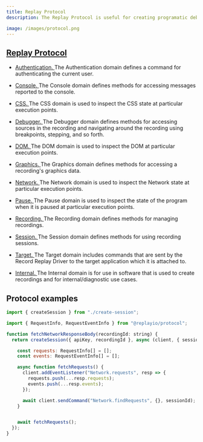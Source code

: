 ```yaml
---
title: Replay Protocol
description: The Replay Protocol is useful for creating programatic debugging sessions.

image: /images/protocol.png
---
```


## [Replay Protocol](https://replay.io/protocol)

- [Authentication. ](https://static.replay.io/protocol/tot/Authentication)The Authentication domain defines a command for authenticating the current user.

- [Console. ](https://static.replay.io/protocol/tot/Console)The Console domain defines methods for accessing messages reported to the console.

- [CSS. ](https://static.replay.io/protocol/tot/CSS)The CSS domain is used to inspect the CSS state at particular execution points.

- [Debugger. ](https://static.replay.io/protocol/tot/Debugger)The Debugger domain defines methods for accessing sources in the recording and navigating around the recording using breakpoints, stepping, and so forth.

- [DOM. ](https://static.replay.io/protocol/tot/DOM)The DOM domain is used to inspect the DOM at particular execution points.

- [Graphics. ](https://static.replay.io/protocol/tot/Graphics)The Graphics domain defines methods for accessing a recording's graphics data.

- [Network. ](https://static.replay.io/protocol/tot/Network)The Network domain is used to inspect the Network state at particular execution points.

- [Pause. ](https://static.replay.io/protocol/tot/Pause)The Pause domain is used to inspect the state of the program when it is paused at particular execution points.

- [Recording. ](https://static.replay.io/protocol/tot/Recording)The Recording domain defines methods for managing recordings.

- [Session. ](https://static.replay.io/protocol/tot/Session)The Session domain defines methods for using recording sessions.

- [Target. ](https://static.replay.io/protocol/tot/Target)The Target domain includes commands that are sent by the Record Replay Driver to the target application which it is attached to.

- [Internal. ](https://static.replay.io/protocol/tot/Internal)The Internal domain is for use in software that is used to create recordings and for internal/diagnostic use cases.

## Protocol examples

```js
import { createSession } from "./create-session";

import { RequestInfo, RequestEventInfo } from "@replayio/protocol";

function fetchNetworkResponseBody(recordingId: string) {
  return createSession({ apiKey, recordingId }, async (client, { sessionId }) => {

    const requests: RequestInfo[] = [];
    const events: RequestEventInfo[] = [];

    async function fetchRequests() {
      client.addEventListener("Network.requests", resp => {
        requests.push(...resp.requests);
        events.push(...resp.events);
      });

      await client.sendCommand("Network.findRequests", {}, sessionId);
    }


    await fetchRequests();
  });
}
```
